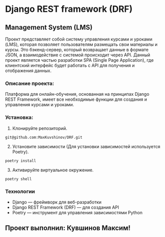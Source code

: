 # Django REST framework (DRF)

## Management System (LMS)
Проект представляет собой систему управления курсами и уроками (LMS), которая позволяет пользователям размещать свои материалы и курсы. 
Это бэкенд-сервер, который возвращает данные в формате JSON, а взаимодействие с системой происходит через API. 
Данный проект является частью разработки SPA (Single Page Application), где клиентский интерфейс будет работать с API для получения и отображения данных.
### Описание проекта:
Платформа для онлайн-обучения, основанная на принципах Django REST Framework, имеет все необходимые функции для создания и управления курсами и уроками.

### Установка:
1. Клонируйте репозиторий.

 `git@github.com:MaxKuvshinov/DRF.git`

2. Установите зависимости (Для установки зависимостей используется Poetry).

 `poetry install`

3. Активируйте виртуальное окружение.

 `poetry shell`

### Технологии
- Django — фреймворк для веб-разработки
- Django REST Framework (DRF) — для создания API
- Poetry — инструмент для управления зависимостями Python

## Проект выполнил: Кувшинов Максим!
